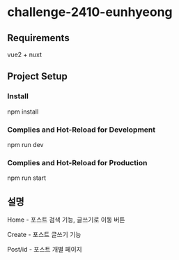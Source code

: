 # challenge-2410-eunhyeong


## Requirements
vue2 +  nuxt

## Project Setup

### Install
npm install

### Complies and Hot-Reload for Development
npm run dev

### Complies and Hot-Reload for Production
npm run start



## 설명
Home - 포스트 검색 기능, 글쓰기로 이동 버튼

Create - 포스트 글쓰기 기능

Post/id - 포스트 개별 페이지